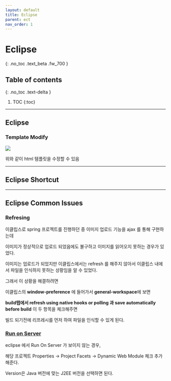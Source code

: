 ```yaml
---
layout: default
title: Eclipse
parent: ect
nav_order: 1
---
```


# Eclipse
{: .no_toc .text_beta .fw_700 }

## Table of contents
{: .no_toc .text-delta }

1. TOC
{:toc}

---

## Eclipse

### Template Modify

![](https://gekdev.github.io/docs/etc/images/eclipse_html_set.jpg)

위와 같이 html 템플릿을 수정할 수 있음

---

## Eclipse Shortcut

---

## Eclipse Common Issues

### Refresing

이클립스로 spring 프로젝트를 진행하던 중 이미지 업로드 기능을 ajax 를 통해 구현하는데

이미지가 정상적으로 업로드 되었음에도 불구하고 이미지를 읽어오지 못하는 경우가 있었다.

이미지는 업로드가 되었지만 이클립스에서는 refresh 를 해주지 않아서 이클립스 내에서 파일을 인식하지 못하는 상황임을 알 수 있었다.

그래서 이 상황을 해결하려면

이클립스의 **window-preference** 에 들어가서 **general-workspace**에 보면

**build탭에서 refresh using native hooks or polling 과 save automatically before build** 이 두 항목을 체크해주면

빌드 되기전에 리프레시를 먼저 하여 파일을 인식할 수 있게 된다.

### [Run on Server](https://h2hyun37.tistory.com/79)

eclipse 에서 Run On Server 가 보이지 않는 경우, 

해당 프로젝트 Properties -> Project Facets -> Dynamic Web Module 체크 추가 해준다.

Version은 Java 버전에 맞는 J2EE 버전을 선택하면 된다.  




